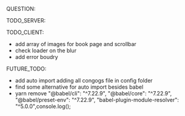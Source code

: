 QUESTION:

TODO_SERVER:

TODO_CLIENT:

- add array of images for book page and scrollbar
- check loader on the blur
- add error boudry

FUTURE_TODO:

- add auto import adding all congogs file in config folder
- find some alternative for auto import besides babel
- yarn remove "@babel/cli": "^7.22.9",
  "@babel/core": "^7.22.9",
  "@babel/preset-env": "^7.22.9",
  "babel-plugin-module-resolver": "^5.0.0",console.log();
